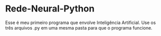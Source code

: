 # Rede-Neural-Python
Esse é meu primeiro programa que envolve Inteligência Artificial. Use os três
arquivos .py em uma mesma pasta para que o programa funcione. 
